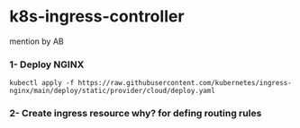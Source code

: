 # k8s-ingress-controller
mention by AB
### 1- Deploy NGINX
```
kubectl apply -f https://raw.githubusercontent.com/kubernetes/ingress-nginx/main/deploy/static/provider/cloud/deploy.yaml
```
### 2- Create ingress resource why? for defing routing rules
